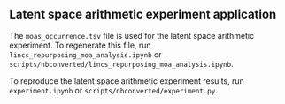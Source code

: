 ## Latent space arithmetic experiment application
The `moas_occurrence.tsv` file is used for the latent space arithmetic experiment. To regenerate this file, run `lincs_repurposing_moa_analysis.ipynb` or `scripts/nbconverted/lincs_repurposing_moa_analysis.ipynb`.

To reproduce the latent space arithmetic experiment results, run `experiment.ipynb` or `scripts/nbconverted/experiment.py`.
